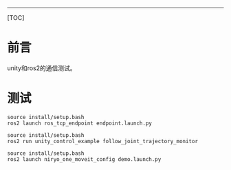 
---

[TOC]

# 前言

unity和ros2的通信测试。

# 测试

```shell
source install/setup.bash
ros2 launch ros_tcp_endpoint endpoint.launch.py
```

```shell
source install/setup.bash
ros2 run unity_control_example follow_joint_trajectory_monitor
```

```shell
source install/setup.bash
ros2 launch niryo_one_moveit_config demo.launch.py
```
